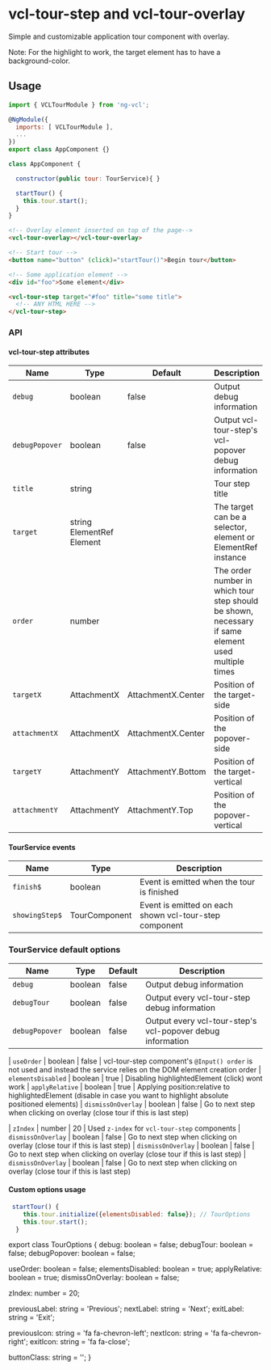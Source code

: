# vcl-tour-step and vcl-tour-overlay

Simple and customizable application tour component with overlay.

Note: For the highlight to work, the target element has to have a background-color.

## Usage

```js
import { VCLTourModule } from 'ng-vcl';

@NgModule({
  imports: [ VCLTourModule ],
  ...
})
export class AppComponent {}

class AppComponent {

  constructor(public tour: TourService){ }

  startTour() {
    this.tour.start();
  }
}
```

```html
<!-- Overlay element inserted on top of the page-->
<vcl-tour-overlay></vcl-tour-overlay>

<!-- Start tour -->
<button name="button" (click)="startTour()">Begin tour</button>

<!-- Some application element -->
<div id="foo">Some element</div>

<vcl-tour-step target="#foo" title="some title">
  <!-- ANY HTML HERE -->
</vcl-tour-step>
```

### API

#### vcl-tour-step attributes

| Name                     | Type                          | Default            | Description
| ------------------------ | ----------------------------- | ------------------ | --------------
| `debug`                  | boolean                       | false              | Output debug information
| `debugPopover`           | boolean                       | false              | Output vcl-tour-step's vcl-popover debug information
| `title`                  | string                        |                    | Tour step title
| `target`                 | string  ElementRef  Element   |                    | The target can be a selector, element or ElementRef instance
| `order`                  | number                        |                    | The order number in which tour step should be shown, necessary if same element used multiple times
| `targetX`                | AttachmentX                   | AttachmentX.Center | Position of the target-side
| `attachmentX`            | AttachmentX                   | AttachmentX.Center | Position of the popover-side
| `targetY`                | AttachmentY                   | AttachmentY.Bottom | Position of the target-vertical
| `attachmentY`            | AttachmentY                   | AttachmentY.Top    | Position of the popover-vertical


#### TourService events

| Name                     | Type          | Description
| ------------------------ | ------------- | --------------
| `finish$`                | boolean       | Event is emitted when the tour is finished
| `showingStep$`           | TourComponent | Event is emitted on each shown vcl-tour-step component

### TourService default options

| Name                     | Type        | Default  | Description
| ------------------------ | ----------- | -------- |--------------
| `debug`                  | boolean     | false    | Output debug information
| `debugTour`              | boolean     | false    | Output every vcl-tour-step debug information
| `debugPopover`           | boolean     | false    | Output every vcl-tour-step's vcl-popover debug information

| `useOrder`               | boolean     | false    | vcl-tour-step component's `@Input() order` is not used and instead the service relies on the DOM element creation order
| `elementsDisabled`       | boolean     | true     | Disabling highlightedElement (click) wont work
| `applyRelative`          | boolean     | true     | Applying position:relative to highlightedElement (disable in case you want to highlight absolute positioned elements)
| `dismissOnOverlay`       | boolean     | false    | Go to next step when clicking on overlay (close tour if this is last step)

| `zIndex`                 | number      | 20       | Used `z-index` for `vcl-tour-step` components
| `dismissOnOverlay`       | boolean     | false    | Go to next step when clicking on overlay (close tour if this is last step)
| `dismissOnOverlay`       | boolean     | false    | Go to next step when clicking on overlay (close tour if this is last step)
| `dismissOnOverlay`       | boolean     | false    | Go to next step when clicking on overlay (close tour if this is last step)



#### Custom options usage

```js
 startTour() {
    this.tour.initialize({elementsDisabled: false}); // TourOptions
    this.tour.start();
  }
```



export class TourOptions {
  debug: boolean = false;
  debugTour: boolean = false;
  debugPopover: boolean = false;

  useOrder: boolean = false;
  elementsDisabled: boolean = true;
  applyRelative: boolean = true;
  dismissOnOverlay: boolean = false;

  zIndex: number = 20;

  previousLabel: string = 'Previous';
  nextLabel: string = 'Next';
  exitLabel: string = 'Exit';

  previousIcon: string = 'fa fa-chevron-left';
  nextIcon: string = 'fa fa-chevron-right';
  exitIcon: string = 'fa fa-close';

  buttonClass: string = '';
}